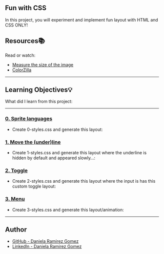## Fun with CSS

In this project, you will experiment and implement fun layout with HTML and CSS ONLY!

## Resources:books:
Read or watch:
* [Measure the size of the image](https://www.toptal.com/developers/css/sprite-generator/)
* [ColorZilla](https://chrome.google.com/webstore/detail/colorzilla/bhlhnicpbhignbdhedgjhgdocnmhomnp)

---
## Learning Objectives:bulb:
What did I learn from this project:

---

### [0. Sprite languages](./0-styles.css)
* Create 0-styles.css and generate this layout:


### [1. Move the (under)line](./1-styles.css)
* Create 1-styles.css and generate this layout where the underline is hidden by default and appeared slowly…:


### [2. Toggle](./2-styles.css)
* Create 2-styles.css and generate this layout where the input is has this custom toggle layout:


### [3. Menu](./3-styles.css)
* Create 3-styles.css and generate this layout/animation:

---

## Author
* [GitHub - Daniela Ramirez Gomez](https://github.com/danyramirezg)
* [LinkedIn - Daniela Ramirez Gomez](https://www.linkedin.com/in/danielaramirezgomez/)